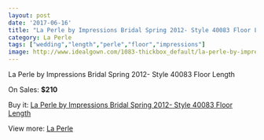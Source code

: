 ```yaml
---
layout: post
date: '2017-06-16'
title: "La Perle by Impressions Bridal Spring 2012- Style 40083 Floor Length"
category: La Perle
tags: ["wedding","length","perle","floor","impressions"]
image: http://www.idealgown.com/1083-thickbox_default/la-perle-by-impressions-bridal-spring-2012-style-40083-floor-length.jpg
---
```

La Perle by Impressions Bridal Spring 2012- Style 40083 Floor Length

On Sales: **$210**
<a href="https://www.idealgown.com/en/la-perle/490-la-perle-by-impressions-bridal-spring-2012-style-40083-floor-length.html"><amp-img layout="responsive" width="600" height="600" src="//www.idealgown.com/1083-thickbox_default/la-perle-by-impressions-bridal-spring-2012-style-40083-floor-length.jpg" alt="La Perle by Impressions Bridal Spring 2012- Style 40083 Floor Length 0" /></a>

Buy it: [La Perle by Impressions Bridal Spring 2012- Style 40083 Floor Length](https://www.idealgown.com/en/la-perle/490-la-perle-by-impressions-bridal-spring-2012-style-40083-floor-length.html "La Perle by Impressions Bridal Spring 2012- Style 40083 Floor Length")

View more: [La Perle](https://www.idealgown.com/en/8-la-perle "La Perle")